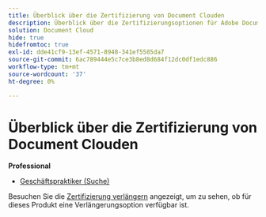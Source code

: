 ```yaml
---
title: Überblick über die Zertifizierung von Document Clouden
description: Überblick über die Zertifizierungsoptionen für Adobe Document Cloud
solution: Document Cloud
hide: true
hidefromtoc: true
exl-id: dde41cf9-13ef-4571-8948-341ef5585da7
source-git-commit: 6ac789444e5c7ce3b8ed8d684f12dc0df1edc886
workflow-type: tm+mt
source-wordcount: '37'
ht-degree: 0%

---
```


# Überblick über die Zertifizierung von Document Clouden

**Professional**

* [Geschäftspraktiker (Suche)](/help/certifications/adc/adc-p-business.md) <!--AD0-??-->

Besuchen Sie die [Zertifizierung verlängern](/help/certifications/renew.md) angezeigt, um zu sehen, ob für dieses Produkt eine Verlängerungsoption verfügbar ist.
